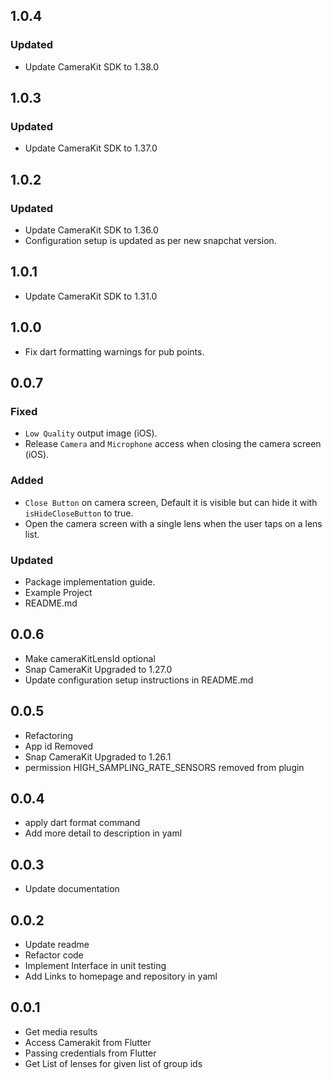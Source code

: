 ## 1.0.4
### Updated
* Update CameraKit SDK to 1.38.0

## 1.0.3
### Updated
* Update CameraKit SDK to 1.37.0

## 1.0.2
### Updated
* Update CameraKit SDK to 1.36.0
* Configuration setup is updated as per new snapchat version.

## 1.0.1
* Update CameraKit SDK to 1.31.0

## 1.0.0
* Fix dart formatting warnings for pub points.

## 0.0.7
### Fixed
* `Low Quality` output image (iOS).
* Release `Camera` and `Microphone` access when closing the camera screen (iOS).

### Added
* `Close Button` on camera screen, Default it is visible but can hide it with `isHideCloseButton` to true.
* Open the camera screen with a single lens when the user taps on a lens list.

### Updated
* Package implementation guide.
* Example Project
* README.md

## 0.0.6
* Make cameraKitLensId optional
* Snap CameraKit Upgraded to 1.27.0
* Update configuration setup instructions in README.md

## 0.0.5
* Refactoring
* App id Removed 
* Snap CameraKit Upgraded to 1.26.1
* permission HIGH_SAMPLING_RATE_SENSORS removed from plugin

## 0.0.4
* apply dart format command
* Add more detail to description in yaml


## 0.0.3
* Update documentation

## 0.0.2
* Update readme 
* Refactor code
* Implement Interface in unit testing
* Add Links to homepage and repository in yaml

## 0.0.1
* Get media results
* Access Camerakit from Flutter
* Passing credentials from Flutter
* Get List of lenses for given list of group ids

